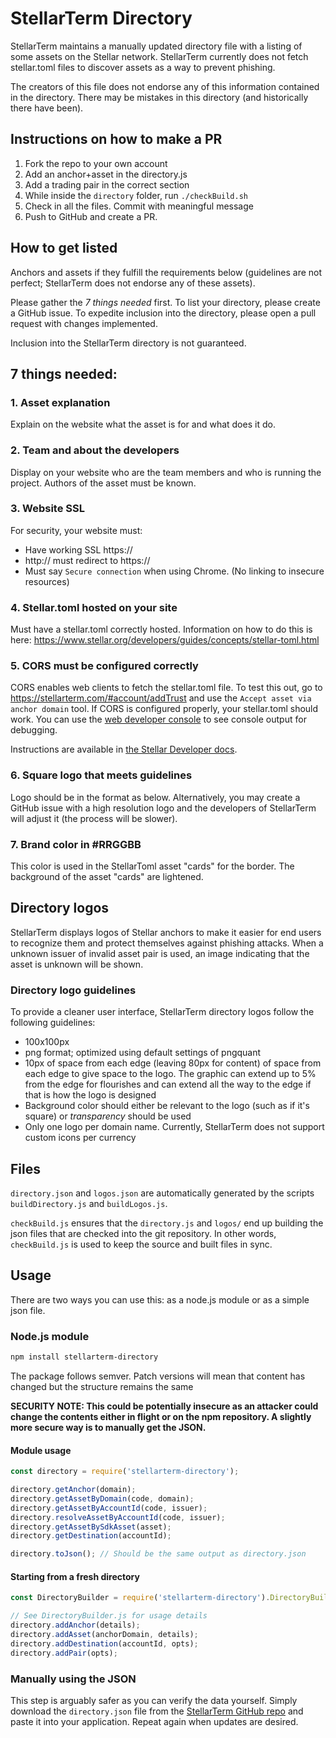 # StellarTerm Directory
StellarTerm maintains a manually updated directory file with a listing of some assets on the Stellar network. StellarTerm currently does not fetch stellar.toml files to discover assets as a way to prevent phishing.

The creators of this file does not endorse any of this information contained in the directory. There may be mistakes in this directory (and historically there have been).

## Instructions on how to make a PR
1. Fork the repo to your own account
2. Add an anchor+asset in the directory.js
3. Add a trading pair in the correct section
4. While inside the `directory` folder, run `./checkBuild.sh`
5. Check in all the files. Commit with meaningful message
6. Push to GitHub and create a PR.

## How to get listed
Anchors and assets if they fulfill the requirements below (guidelines are not perfect; StellarTerm does not endorse any of these assets).

Please gather the *7 things needed* first. To list your directory, please create a GitHub issue. To expedite inclusion into the directory, please open a pull request with changes implemented.

Inclusion into the StellarTerm directory is not guaranteed.

## 7 things needed:
### 1. Asset explanation
Explain on the website what the asset is for and what does it do.

### 2. Team and about the developers
Display on your website who are the team members and who is running the project. Authors of the asset must be known.

### 3. Website SSL
For security, your website must:
- Have working SSL https://
- http:// must redirect to https://
- Must say `Secure connection` when using Chrome. (No linking to insecure resources)

### 4. Stellar.toml hosted on your site
Must have a stellar.toml correctly hosted. Information on how to do this is here: https://www.stellar.org/developers/guides/concepts/stellar-toml.html

### 5. CORS must be configured correctly
CORS enables web clients to fetch the stellar.toml file. To test this out, go to https://stellarterm.com/#account/addTrust and use the `Accept asset via anchor domain` tool. If CORS is configured properly, your stellar.toml should work. You can use the [web developer console](https://developers.google.com/web/tools/chrome-devtools/) to see console output for debugging.

Instructions are available in [the Stellar Developer docs](https://www.stellar.org/developers/guides/concepts/stellar-toml.html#enabling-cross-origin-resource-sharing-cors).

### 6. Square logo that meets guidelines
Logo should be in the format as below. Alternatively, you may create a GitHub issue with a high resolution logo and the developers of StellarTerm will adjust it (the process will be slower).

### 7. Brand color in #RRGGBB
This color is used in the StellarToml asset "cards" for the border. The background of the asset "cards" are lightened.

## Directory logos
StellarTerm displays logos of Stellar anchors to make it easier for end users to recognize them and protect themselves against phishing attacks. When a unknown issuer of invalid asset pair is used, an image indicating that the asset is unknown will be shown.

### Directory logo guidelines
To provide a cleaner user interface, StellarTerm directory logos follow the following guidelines:
- 100x100px
- png format; optimized using default settings of pngquant
- 10px of space from each edge (leaving 80px for content) of space from each edge to give space to the logo. The graphic can extend up to 5% from the edge for flourishes and can extend all the way to the edge if that is how the logo is designed
- Background color should either be relevant to the logo (such as if it's square) or *transparency* should be used
- Only one logo per domain name. Currently, StellarTerm does not support custom icons per currency


## Files
`directory.json` and `logos.json` are automatically generated by the scripts `buildDirectory.js` and `buildLogos.js`.

`checkBuild.js` ensures that the `directory.js` and `logos/` end up building the json files that are checked into the git repository. In other words, `checkBuild.js` is used to keep the source and built files in sync.

## Usage
There are two ways you can use this: as a node.js module or as a simple json file.

### Node.js module
```sh
npm install stellarterm-directory
```

The package follows semver. Patch versions will mean that content has changed but the structure remains the same

**SECURITY NOTE: This could be potentially insecure as an attacker could change the contents either in flight or on the npm repository. A slightly more secure way is to manually get the JSON.**

#### Module usage
```js
const directory = require('stellarterm-directory');

directory.getAnchor(domain);
directory.getAssetByDomain(code, domain);
directory.getAssetByAccountId(code, issuer);
directory.resolveAssetByAccountId(code, issuer);
directory.getAssetBySdkAsset(asset);
directory.getDestination(accountId);

directory.toJson(); // Should be the same output as directory.json
```

#### Starting from a fresh directory
```js
const DirectoryBuilder = require('stellarterm-directory').DirectoryBuilder;

// See DirectoryBuilder.js for usage details
directory.addAnchor(details);
directory.addAsset(anchorDomain, details);
directory.addDestination(accountId, opts);
directory.addPair(opts);
```

### Manually using the JSON
This step is arguably safer as you can verify the data yourself. Simply download the `directory.json` file from the [StellarTerm GitHub repo](https://github.com/irisli/stellarterm/tree/master/directory/) and paste it into your application. Repeat again when updates are desired.
